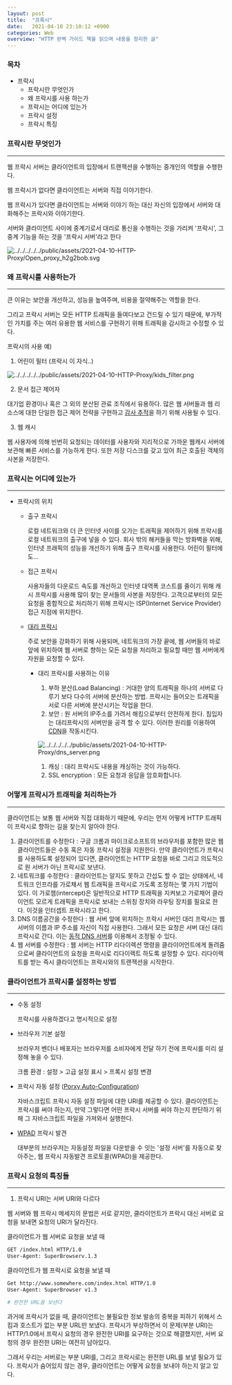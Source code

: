 ```yaml
---
layout: post
title:  "프록시"
date:   2021-04-10 23:10:12 +0900
categories: Web
overview: "HTTP 완벽 가이드 책을 읽으며 내용을 정리한 글"
---
```

### 목차

- 프락시
    - 프락시란 무엇인가
    - 왜 프락시를 사용 하는가
    - 프락시는 어디에 있는가
    - 프락시 설정
    - 프락시 특징

### 프락시란 무엇인가

---

웹 프락시 서버는 클라이언트의 입장에서 트랜잭션을 수행하는 중개인의 역할을 수행한다. 

웹 프락시가 없다면 클라이언트는 서버와 직접 이야기한다. 

웹 프락시가 있다면 클라이언트는 서버와 이야기 하는 대신 자신의 입장에서 서버와 대화해주는 프락시와 이야기한다.

서버와 클라이언트 사이에 중계기로서 대리로 통신을 수행하는 것을 가리켜 '프락시', 그 중계 기능을 하는 것을 '프락시 서버'라고 한다

![../../../../../public/assets/2021-04-10-HTTP-Proxy/Open_proxy_h2g2bob.svg](../../../../../public/assets/2021-04-10-HTTP-Proxy/Open_proxy_h2g2bob.svg)

### 왜 프락시를 사용하는가

---

큰 이유는 보안을 개선하고, 성능을 높여주며, 비용을 절약해주는 역할을 한다.

그리고 프락시 서버는 모든 HTTP 트래픽을 들여다보고 건드릴 수 있기 때문에, 부가적인 가치를 주는 여러 유용한 웹 서비스를 구현하기 위해 트래픽을 감시하고 수정할 수 있다.

프락시의 사용 예)

1. 어린이 필터 (프락시 이 자식..)

![../../../../../public/assets/2021-04-10-HTTP-Proxy/kids_filter.png](../../../../../public/assets/2021-04-10-HTTP-Proxy/kids_filter.png)

2.  문서 접근 제어자

대기업 환경이나 혹은 그 외의 분산된 관료 조직에서 유용하다. 많은 웹 서버들과 웹 리소스에 대한 단일한 접근 제어 전략을 구현하고 [감사 추적](https://ko.wikipedia.org/wiki/%EA%B0%90%EC%82%AC%EC%9A%A9_%EA%B8%B0%EB%A1%9D)을 하기 위해 사용될 수 있다.

3.  웹 캐시

웹 사용자에 의해 빈번히 요청되는 데이터를 사용자와 지리적으로 가까운 웹캐시 서버에 보관해 빠른 서비스를 가능하게 한다. 또한 저장 디스크를 갖고 있어 최근 호출된 객체의 사본을 저장한다.

### 프락시는 어디에 있는가

---

- 프락시의 위치
    - 출구 프락시

        로컬 네트워크와 더 큰 인터넷 사이를 오가는 트래픽을 제어하기 위해 프락시를 로컬 네트워크의 출구에 넣을 수 있다. 회사 밖의 해커들을 막는 방화벽을 위해, 인터넷 프래픽의 성능을 개선하기 위해 출구 프락시를 사용한다. 어린이 필터에도...

    - 접근 프락시

        사용자들의 다운로드 속도를 개선하고 인터넷 대역폭 코스트를 줄이기 위해 캐시 프락시를 사용해 많이 찾는 문서들의 사본을 저장한다. 고객으로부터의 모든 요청을 종합적으로 처리하기 위해 프락시는 ISP(Internet Service Provider) 접근 지점에 위치한다.

    - [대리 프락시](https://www.cloudflare.com/ko-kr/learning/cdn/glossary/reverse-proxy/)

        주로 보안을 강화하기 위해 사용되며, 네트워크의 가장 끝에, 웹 서버들의 바로 앞에 위치하여 웹 서버로 향하는 모든 요청을 처리하고 필요할 때만 웹 서버에게 자원을 요청할 수 있다.

        - 대리 프락시를 사용하는 이유
            1. 부하 분산(Load Balancing) : 거대한 양의 트래픽을 하나의 서버로 다루기 보다 다수의 서버에 분산하는 방법. 프락시는 들어오는 트래픽을 서로 다른 서버에 분산시키는 작업을 한다.
            2. 보안 : 원 서버의 IP주소를 가려서 해킹으로부터 안전하게 한다. 침입자는 대리프락시의 서버만을 공격 할 수 있다. 이러한 원리를 이용하여 [CDN](https://www.cloudflare.com/ko-kr/learning/cdn/what-is-a-cdn/)을 작동시킨다.

            ![../../../../../public/assets/2021-04-10-HTTP-Proxy/dns_server.png](../../../../../public/assets/2021-04-10-HTTP-Proxy/dns_server.png)

            1. 캐싱 : 대리 프락시도 내용을 캐싱하는 것이 가능하다.
            2. SSL encryption : 모든 요청과 응답을 암호화합니다.

### 어떻게 프락시가 트래픽을 처리하는가

---

클라이언트는 보통 웹 서버와 직접 대화하기 때문에, 우리는 먼저 어떻게 HTTP 트래픽이 프락시로 향하는 길을 찾는지 알아야 한다.

1. 클라이언트를 수정한다 : 구글 크롬과 마이크로소프트의 브라우저를 포함한 많은 웹 클라이언트들은 수동 혹은 자동 프락시 설정을 지원한다. 만약 클라이언트가 프락시를 사용하도록 설정되어 있다면, 클라이언트는 HTTP 요청을 바로 그리고 의도적으로 원 서버가 아닌 프락시로 보낸다.
2. 네트워크를 수정한다 : 클라이언트는 알지도 못하고 간섭도 할 수 없는 상태에서, 네트워크 인프라를 가로채서 웹 트래픽을 프락시로 가도록 조정하는 몇 가지 기법이 있다. 이 가로챔(intercept)은 일반적으로 HTTP 트래픽을 지켜보고 가로채어 클라이언트 모르게 트래픽을 프락시로 보내는 스위칭 장치와 라우팅 장치를 필요로 한다. 이것을 인터셉트 프락시라고 한다.
3. DNS 이름공간을 수정한다 : 웹 서버 앞에 위치하는 프락시 서버인 대리 프락시는 웹 서버의 이름과 IP 주소를 자신이 직접 사용한다. 그래서 모든 요청은 서버 대신 대리 프락시로 간다. 이는 [동적 DNS 서버](https://m.blog.naver.com/PostView.nhn?blogId=kds60513&logNo=90153707246&proxyReferer=https:%2F%2Fwww.google.com%2F)를 이용해서 조정될 수 있다.
4. 웹 서버를 수정한다 : 웹 서버는 HTTP 리다이렉션 명령을 클라이어언트에게 돌려줌으로써 클라이언트의 요청을 프락시로 리다이렉트 하도록 설정할 수 있다. 리다이렉트를 받는 즉시 클라이언트는 프락시와의 트랜잭션을 시작한다.

### 클라이언트가 프락시를 설정하는 방법

---

- 수동 설정

    프락시를 사용하겠다고 명시적으로 설정

- 브라우저 기본 설정

    브라우저 벤더나 배포자는 브라우저를 소비자에게 전달 하기 전에 프락시를 미리 설정해 놓을 수 있다.

    크롬 환경 : 설정 > 고급 설정 표시 > 프록시 설정 변경

- 프락시 자동 설정 ([Porxy Auto-Configuration](https://docs.microsoft.com/ko-kr/internet-explorer/ie11-ieak/proxy-auto-config-examples))

    자바스크립트 프락시 자동 설정 파일에 대한 URI를 제공할 수 있다. 클라이언트는 프락시를 써야 하는지, 만약 그렇다면 어떤 프락시 서버를 써야 하는지 판단하기 위해 그 자바스크립트 파일을 가져와서 실행한다.

- [WPAD](https://docs.mudfish.net/ko/docs/mudfish-features/wpad/) 프락시 발견

    대부분의 브라우저는 자동설정 파일을 다운받을 수 잇는 '설정 서버'를 자동으로 찾아주는, 웹 프락시 자동발견 프로토콜(WPAD)을 제공한다.

### 프락시 요청의 특징들

---

1) 프락시 URI는 서버 URI와 다르다

웹 서버와 웹 프락시 메세지의 문법은 서로 같지만, 클라이언트가 프락시 대신 서버로 요청을 보내면 요청의 URI가 달라진다.

클라이언트가 웹 서버로 요청을 보낼 때

```bash
GET /index.html HTTP/1.0
User-Agent: SuperBrowserv.1.3
```

클라이언트가 웹 프락시로 요청을 보낼 때

```bash
Get http://www.somewhere.com/index.html HTTP/1.0
User-Agent: SuperBrowser v1.3

# 완전한 URL을 보낸다
```

과거에 프락시가 없을 때, 클라이언트는 불필요한 정보 발송의 중복을 피하기 위해서 스킴과 호스트가 없는 부분 URL만 보냈다. 프락시가 부상하면서 이 문제(부분 URI)는 HTTP/1.0에서 프락시 요청의 경우 완전한 URI를 요구하는 것으로 해결했지만, 서버 요청의 경우 완전한 URI는 여전히 남아있다.

그래서 우리는 서버로는 부분 URI를, 그리고 프락시로는 완전한 URL를 보낼 필요가 있다. 프락시가 숨어있지 않는 경우, 클라이언트는 어떻게 요청을 보내야 하는지 알고 있다.